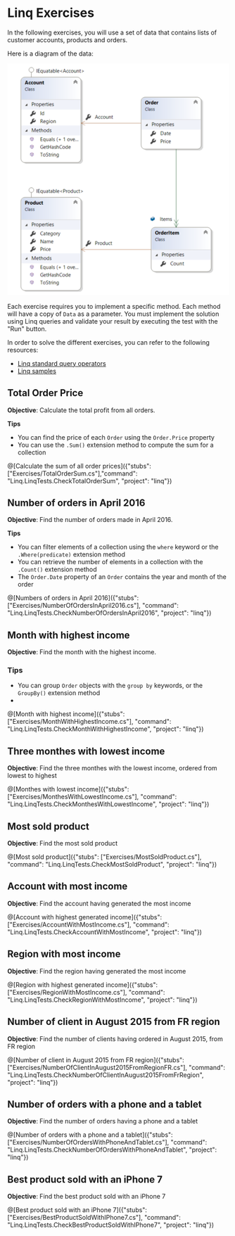 # Linq Exercises

In the following exercises, you will use a set of data that contains lists of customer accounts, products and orders.

Here is a diagram of the data:

![Exercise Data](https://raw.githubusercontent.com/talent-agile/playground-p7sjQVcF/master/images/linq-data-schema.png "Exercise Data Diagram")

Each exercise requires you to implement a specific method. Each method will have a copy of ``Data`` as a parameter.
You must implement the solution using Linq queries and validate your result by executing the test with the "Run" button.

In order to solve the different exercises, you can refer to the following resources:

* [Linq standard query operators](https://docs.microsoft.com/en-us/dotnet/csharp/programming-guide/concepts/linq/standard-query-operators-overview)
* [Linq samples](http://linqsamples.com/linq-to-objects)

## Total Order Price

__Objective__: Calculate the total profit from all orders.

__Tips__

* You can find the price of each ``Order`` using the ``Order.Price`` property
* You can use the ``.Sum()`` extension method to compute the sum for a collection

@[Calculate the sum of all order prices]({"stubs": ["Exercises/TotalOrderSum.cs"],"command": "Linq.LinqTests.CheckTotalOrderSum", "project": "linq"})

## Number of orders in April 2016

__Objective__: Find the number of orders made in April 2016.

__Tips__

* You can filter elements of a collection using the ``where`` keyword or the ``.Where(predicate)`` extension method
* You can retrieve the number of elements in a collection with the ``.Count()`` extension method
* The ``Order.Date`` property of an ``Order`` contains the year and month of the order

@[Numbers of orders in April 2016]({"stubs": ["Exercises/NumberOfOrdersInApril2016.cs"], "command": "Linq.LinqTests.CheckNumberOfOrdersInApril2016", "project": "linq"})

## Month with highest income

__Objective__: Find the month with the highest income.

### Tips

* You can group ``Order`` objects with the ``group by`` keywords, or the ``GroupBy()`` extension method
* 

@[Month with highest income]({"stubs": ["Exercises/MonthWithHighestIncome.cs"], "command": "Linq.LinqTests.CheckMonthWithHighestIncome", "project": "linq"})

## Three monthes with lowest income

__Objective__: Find the three monthes with the lowest income, ordered from lowest to highest

@[Monthes with lowest income]({"stubs": ["Exercises/MonthesWithLowestIncome.cs"], "command": "Linq.LinqTests.CheckMonthesWithLowestIncome", "project": "linq"})

## Most sold product

__Objective__: Find the most sold product

@[Most sold product]({"stubs": ["Exercises/MostSoldProduct.cs"], "command": "Linq.LinqTests.CheckMostSoldProduct", "project": "linq"})

## Account with most income

__Objective__: Find the account having generated the most income

@[Account with highest generated income]({"stubs": ["Exercises/AccountWithMostIncome.cs"], "command": "Linq.LinqTests.CheckAccountWithMostIncome", "project": "linq"})

## Region with most income

__Objective__: Find the region having generated the most income

@[Region with highest generated income]({"stubs": ["Exercises/RegionWithMostIncome.cs"], "command": "Linq.LinqTests.CheckRegionWithMostIncome", "project": "linq"})

## Number of client in August 2015 from FR region

__Objective__: Find the number of clients having ordered in August 2015, from FR region

@[Number of client in August 2015 from FR region]({"stubs": ["Exercises/NumberOfClientInAugust2015FromRegionFR.cs"], "command": "Linq.LinqTests.CheckNumberOfClientInAugust2015FromFrRegion", "project": "linq"})

## Number of orders with a phone and a tablet

__Objective__: Find the number of orders having a phone and a tablet

@[Number of orders with a phone and a tablet]({"stubs": ["Exercises/NumberOfOrdersWithPhoneAndTablet.cs"], "command": "Linq.LinqTests.CheckNumberOfOrdersWithPhoneAndTablet", "project": "linq"})

## Best product sold with an iPhone 7

__Objective__: Find the best product sold with an iPhone 7

@[Best product sold with an iPhone 7]({"stubs": ["Exercises/BestProductSoldWithIPhone7.cs"], "command": "Linq.LinqTests.CheckBestProductSoldWithIPhone7", "project": "linq"})